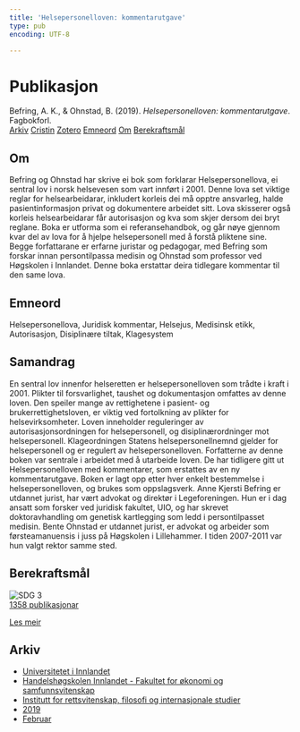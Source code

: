 ```yaml
---
title: 'Helsepersonelloven: kommentarutgave'
type: pub
encoding: UTF-8

---
```

<h1>Publikasjon</h1>
<article id="csl-bib-container-VSBLMIT7" class="csl-bib-container">
  <div class="csl-bib-body"> <div class="csl-entry">Befring, A. K., &#38; Ohnstad, B. (2019). <i>Helsepersonelloven: kommentarutgave</i>. Fagbokforl.</div> </div>
  <div class="csl-bib-buttons">
    <a href="#taxonomy-article-VSBLMIT7" alt="archive" class="csl-bib-button">Arkiv</a>
    <a href="https://app.cristin.no/results/show.jsf?id=1674327" alt="Cristin" class="csl-bib-button">Cristin</a>
    <a href="http://zotero.org/groups/5881554/items/VSBLMIT7" alt="Zotero" class="csl-bib-button">Zotero</a>
    <a href="#keywords-article-VSBLMIT7" alt="keywords" class="csl-bib-button">Emneord</a>
    <a href="#about-article-VSBLMIT7" alt="about_pub" class="csl-bib-button">Om</a>
    <a href="#sdg-article-VSBLMIT7" alt="sdg" class="csl-bib-button">Berekraftsmål</a>
  </div>
  <div id="csl-bib-meta-container-VSBLMIT7"></div>
</article>
<div id="csl-bib-meta-VSBLMIT7" class="csl-bib-meta">
  <article id="about-article-VSBLMIT7" class="about_pub-article">
    <h1>Om</h1>
    Befring og Ohnstad har skrive ei bok som forklarar Helsepersonellova, ei sentral lov i norsk helsevesen som vart innført i 2001. Denne lova set viktige reglar for helsearbeidarar, inkludert korleis dei må opptre ansvarleg, halde pasientinformasjon privat og dokumentere arbeidet sitt. Lova skisserer også korleis helsearbeidarar får autorisasjon og kva som skjer dersom dei bryt reglane. Boka er utforma som ei referansehandbok, og går nøye gjennom kvar del av lova for å hjelpe helsepersonell med å forstå pliktene sine. Begge forfattarane er erfarne juristar og pedagogar, med Befring som forskar innan persontilpassa medisin og Ohnstad som professor ved Høgskolen i Innlandet. Denne boka erstattar deira tidlegare kommentar til den same lova.
  </article>
  <article id="keywords-article-VSBLMIT7" class="keywords-article">
    <h1>Emneord</h1>
    Helsepersonellova, Juridisk kommentar, Helsejus, Medisinsk etikk, Autorisasjon, Disiplinære tiltak, Klagesystem
  </article>
  <article id="abstract-article-VSBLMIT7" class="abstract-article">
    <h1>Samandrag</h1>
    En sentral lov innenfor helseretten er helsepersonelloven som trådte i kraft i 2001. Plikter til forsvarlighet, taushet og dokumentasjon omfattes av denne loven. Den speiler mange av rettighetene i pasient- og brukerrettighetsloven, er viktig ved fortolkning av plikter for helsevirksomheter. Loven inneholder reguleringer av autorisasjonsordningen for helsepersonell, og disiplinærordninger mot helsepersonell. Klageordningen Statens helsepersonellnemnd gjelder for helsepersonell og er regulert av helsepersonelloven. Forfatterne av denne boken var sentrale i arbeidet med å utarbeide loven. De har tidligere gitt ut Helsepersonelloven med kommentarer, som erstattes av en ny kommentarutgave. Boken er lagt opp etter hver enkelt bestemmelse i helsepersonelloven, og brukes som oppslagsverk. Anne Kjersti Befring er utdannet jurist, har vært advokat og direktør i Legeforeningen. Hun er i dag ansatt som forsker ved juridisk fakultet, UIO, og har skrevet doktoravhandling om genetisk kartlegging som ledd i persontilpasset medisin. Bente Ohnstad er utdannet jurist, er advokat og arbeider som førsteamanuensis i juss på Høgskolen i Lillehammer. I tiden 2007-2011 var hun valgt rektor samme sted.
  </article>
  <article id="sdg-article-VSBLMIT7" class="sdg-article">
    <h1>Berekraftsmål</h1>
    <div class="sdg-container"><div id="sdg3" class="sdg">
        <img src="{{< params subfolder >}}images/sdg/sdg03_nn.png" class="image" alt="SDG 3">
        <div class="sdg-overlay">
          <a href="/nn/archive/?key=?sdg=3#archive" class="sdg-publication-count"><span>1358</span> publikasjonar</a>
          <p><a href="https://fn.no/om-fn/fns-baerekraftsmaal/god-helse-og-livskvalitet?lang=nno-NO" class="sdg-read-more">Les meir</a></p>
        </div>
      </div></div>
  </article>
  <article id="taxonomy-article-VSBLMIT7" class="taxonomy-article">
    <h1>Arkiv</h1>
    <ul>
      <li>
        <a href="/nn/archive/?key=3DCRN523">Universitetet i Innlandet</a>
      </li>
      <li>
        <a href="/nn/archive/?key=DU8Q9LN9">Handelshøgskolen Innlandet - Fakultet for økonomi og samfunnsvitenskap</a>
      </li>
      <li>
        <a href="/nn/archive/?key=ITYAG68H">Institutt for rettsvitenskap, filosofi og internasjonale studier</a>
      </li>
      <li>
        <a href="/nn/archive/?key=R9ZTQLVS">2019</a>
      </li>
      <li>
        <a href="/nn/archive/?key=X3GTHB9Q">Februar</a>
      </li>
    </ul>
  </article>
</div>
